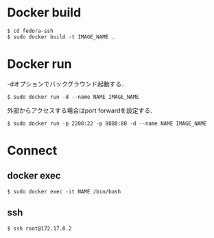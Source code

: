 # Docker build

```
$ cd fedora-ssh
$ sudo docker build -t IMAGE_NAME .
```

# Docker run

-dオプションでバックグラウンド起動する．

```
$ sudo docker run -d --name NAME IMAGE_NAME
```

外部からアクセスする場合はport forwardを設定する．

```
$ sudo docker run -p 2200:22 -p 8080:80 -d --name NAME IMAGE_NAME
```

# Connect

## docker exec

```
$ sudo docker exec -it NAME /bin/bash
```

## ssh

```
$ ssh root@172.17.0.2
```
